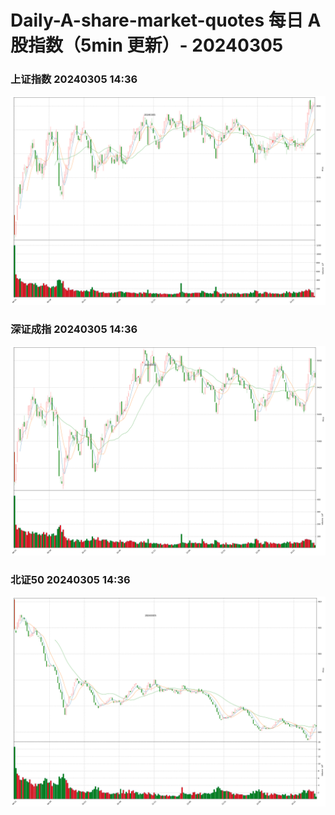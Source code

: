 
# Daily-A-share-market-quotes 每日 A 股指数（5min 更新）- 20240305

### 上证指数 20240305 14:36
![](./fig/2024/3/20240305-sh000001.png)

### 深证成指 20240305 14:36
![](./fig/2024/3/20240305-sz399001.png)

### 北证50 20240305 14:36
![](./fig/2024/3/20240305-bj899050.png)
